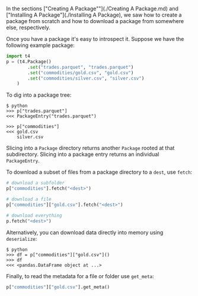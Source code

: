 In the sections ["Creating A Package""](./Creating A Package.md) and ["Installing A Package"](./Installing A Package), we saw how to create a package from scratch and how to download a package from somewhere else, respectively.

Once you have a package it's easy to introspect it. Suppose we have the following example package:

```python
import t4
p = (t4.Package()
        .set("trades.parquet", "trades.parquet")
        .set("commodities/gold.csv", "gold.csv")
        .set("commodities/silver.csv", "silver.csv")
    )
```

To dig into a package tree:

```
$ python
>>> p["trades.parquet"]
<<< PackageEntry("trades.parquet")

>>> p["commodities"]
<<< gold.csv
    silver.csv
```

Slicing into a `Package` directory returns another `Package` rooted at that subdirectory. Slicing into a package entry returns an individual `PackageEntry`.

To download a subset of files from a package directory to a `dest`, use `fetch`:

```python
# download a subfolder
p["commodities"].fetch("<dest>")

# download a file
p["commodities"]["gold.csv"].fetch("<dest>")

# download everything
p.fetch("<dest>")
```

Alternatively, you can download data directly into memory using `deserialize`:

```
$ python
>>> df = p["commodities"]["gold.csv"]()
>>> df
<<< <pandas.DataFrame object at ...>
```

Finally, to read the metadata for a file or folder use `get_meta`:

```python
p["commodities"]["gold.csv"].get_meta()
```